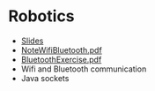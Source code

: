 # Robotics

- [Slides](WifiBluetooth.pdf)
- [NoteWifiBluetooth.pdf](NoteWifiBluetooth.pdf)
- [BluetoothExercise.pdf](BluetoothExercise.pdf)
- Wifi and Bluetooth communication
- Java sockets
